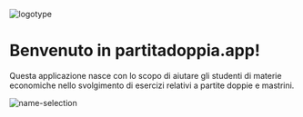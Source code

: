 ![logotype](https://github.com/code-guard/double-entry-app/assets/4281228/c5e7350c-5335-467b-a600-5e63b1c06902)

# Benvenuto in partitadoppia.app!
Questa applicazione nasce con lo scopo di aiutare gli studenti di materie economiche nello svolgimento di esercizi relativi a partite doppie e mastrini.

![name-selection](https://github.com/code-guard/double-entry-app/assets/4281228/5adaebf2-3b15-4b54-8e17-f170d2eb088c)
